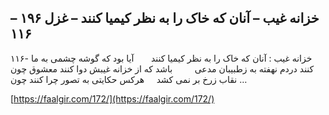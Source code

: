 ## خزانه غیب – آنان که خاک را به نظر کیمیا کنند – غزل ۱۹۶ – ۱۱۶


۱۱۶- خزانه غیب : آنان که خاک را به نظر کیمیا کنند       آیا بود که گوشه چشمی به ما کنند دردم نهفته به زطبیبان مدعی         باشد که از خزانه غیبش دوا کنند معشوق چون نقاب زرخ بر نمی کشد     هرکس حکایتی به تصور چرا کنند چون &#8230;

[https://faalgir.com/172/](https://faalgir.com/172/) 
